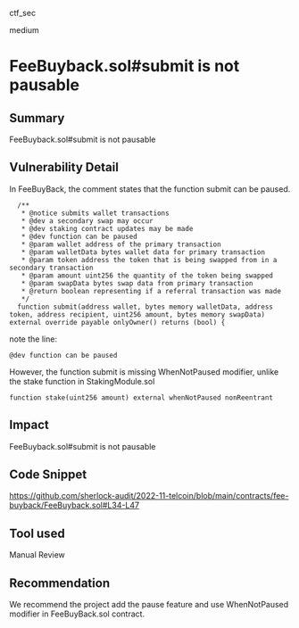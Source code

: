 ctf_sec

medium

# FeeBuyback.sol#submit is not pausable

## Summary

FeeBuyback.sol#submit is not pausable

## Vulnerability Detail

In FeeBuyBack, the comment states that the function submit can be paused.

```solidity
  /**
   * @notice submits wallet transactions
   * @dev a secondary swap may occur
   * @dev staking contract updates may be made
   * @dev function can be paused
   * @param wallet address of the primary transaction
   * @param walletData bytes wallet data for primary transaction
   * @param token address the token that is being swapped from in a secondary transaction
   * @param amount uint256 the quantity of the token being swapped
   * @param swapData bytes swap data from primary transaction
   * @return boolean representing if a referral transaction was made
   */
  function submit(address wallet, bytes memory walletData, address token, address recipient, uint256 amount, bytes memory swapData) external override payable onlyOwner() returns (bool) {
```

note the line:

```solidity
@dev function can be paused
```

However, the function submit is missing WhenNotPaused modifier, unlike the stake function in StakingModule.sol

```solidity
function stake(uint256 amount) external whenNotPaused nonReentrant
```

## Impact

FeeBuyback.sol#submit is not pausable

## Code Snippet

https://github.com/sherlock-audit/2022-11-telcoin/blob/main/contracts/fee-buyback/FeeBuyback.sol#L34-L47

## Tool used

Manual Review

## Recommendation

We recommend the project add the pause feature and use WhenNotPaused modifier in FeeBuyBack.sol contract.
